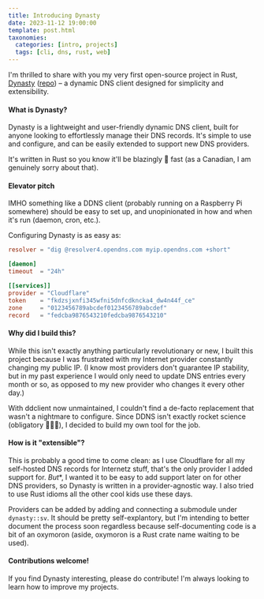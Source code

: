 ```yaml
---
title: Introducing Dynasty
date: 2023-11-12 19:00:00
template: post.html
taxonomies:
  categories: [intro, projects]
  tags: [cli, dns, rust, web]
---
```


I'm thrilled to share with you my very first open-source project in Rust,
[Dynasty][dynasty] ([repo][repo]) – a dynamic DNS client designed for
simplicity and extensibility.

<!-- more -->

#### What is Dynasty?

Dynasty is a lightweight and user-friendly dynamic DNS client, built for anyone
looking to effortlessly manage their DNS records. It's simple to use and
configure, and can be easily extended to support new DNS providers.

It's written in Rust so you know it'll be blazingly 🚀 fast (as a Canadian, I
am genuinely sorry about that).

#### Elevator pitch

IMHO something like a DDNS client (probably running on a Raspberry Pi
somewhere) should be easy to set up, and unopinionated in how and when it's run
(daemon, cron, etc.).

Configuring Dynasty is as easy as:

```toml
resolver = "dig @resolver4.opendns.com myip.opendns.com +short"

[daemon]
timeout  = "24h"

[[services]]
provider = "Cloudflare"
token    = "fkdzsjxnfi345wfni5dnfcdkncka4_dw4n44f_ce"
zone     = "0123456789abcdef0123456789abcdef"
record   = "fedcba9876543210fedcba9876543210"
```

#### Why did I build this?

While this isn't exactly anything particularly revolutionary or new, I built
this project because I was frustrated with my Internet provider constantly
changing my public IP. (I know most providers don't guarantee IP stability, but
in my past experience I would only need to update DNS entries every month or
so, as opposed to my new provider who changes it every other day.)

With ddclient now unmaintained, I couldn't find a de-facto replacement that
wasn't a nightmare to configure. Since DDNS isn't exactly rocket science
(obligatory 🚀🚀🚀), I decided to build my own tool for the job.

#### How is it "extensible"?

This is probably a good time to come clean: as I use Cloudflare for all my
self-hosted DNS records for Internetz stuff, that's the only provider I added
support for. *But**, I wanted it to be easy to add support later on for other
DNS providers, so Dynasty is written in a provider-agnostic way. I also tried
to use Rust idioms all the other cool kids use these days.

Providers can be added by adding and connecting a submodule under
`dynasty::sv`. It should be pretty self-explantory, but I'm intending to better
document the process soon regardless because self-documenting code is a bit of
an oxymoron (aside, oxymoron is a Rust crate name waiting to be used).

#### Contributions welcome!

If you find Dynasty interesting, please do contribute! I'm always looking to
learn how to improve my projects.

<!-- Reference-style links -->
[dynasty]: https://zakhary.dev/dynasty
[repo]:    https://github.com/kaplanz/dynasty
